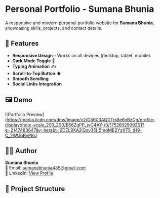 # Personal Portfolio - Sumana Bhunia

A responsive and modern personal portfolio website for **Sumana Bhunia**, showcasing skills, projects, and contact details.

## 📌 Features
- **Responsive Design** - Works on all devices (desktop, tablet, mobile).
- **Dark Mode Toggle** 🌙
- **Typing Animation** ✍️
- **Scroll-to-Top Button** ⬆️
- **Smooth Scrolling**
- **Social Links Integration**

## 🖼️ Demo
![Portfolio Preview][(https://media.licdn.com/dms/image/v2/D5603AQGTrs8e6nBzDg/profile-displayphoto-scale_200_200/B56ZgPP_jvG4AY-/0/1752602509201?e=2147483647&v=beta&t=6DEL9XA2iQxy35I_5mqMB2YzX7S_tH9-C_2WUqRvP9c)](https://fictional-couscous-jx77rjqrg5qcjpjv-5500.app.github.dev/)

## 👩‍💻 Author
**Sumana Bhunia**  
📧 Email: [sumanabhunia435@gmail.com](mailto:sumanabhunia435@gmail.com)  
🔗 LinkedIn: [View Profile](https://www.linkedin.com/in/sumana-bhunia-284176256)

## 📂 Project Structure
